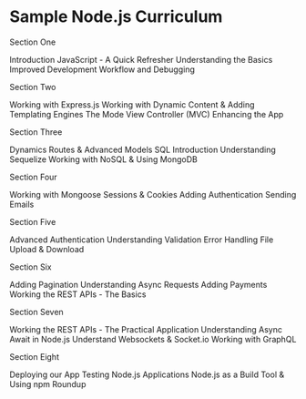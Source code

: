 # Sample Node.js Curriculum

Section One

Introduction
JavaScript - A Quick Refresher
Understanding the Basics
Improved Development Workflow and Debugging

Section Two

Working with Express.js
Working with Dynamic Content & Adding Templating Engines
The Mode View Controller (MVC)
Enhancing the App

Section Three

Dynamics Routes &  Advanced Models
SQL Introduction
Understanding Sequelize
Working with NoSQL & Using MongoDB

Section Four

Working with Mongoose
Sessions & Cookies
Adding Authentication
Sending Emails

Section Five

Advanced Authentication
Understanding Validation
Error Handling
File Upload & Download

Section Six

Adding Pagination
Understanding Async Requests
Adding Payments
Working the REST APIs - The Basics

Section Seven

Working the REST APIs - The Practical Application
Understanding Async Await in Node.js
Understand Websockets & Socket.io
Working with GraphQL

Section Eight

Deploying our App
Testing Node.js Applications
Node.js as a Build Tool & Using npm
Roundup

